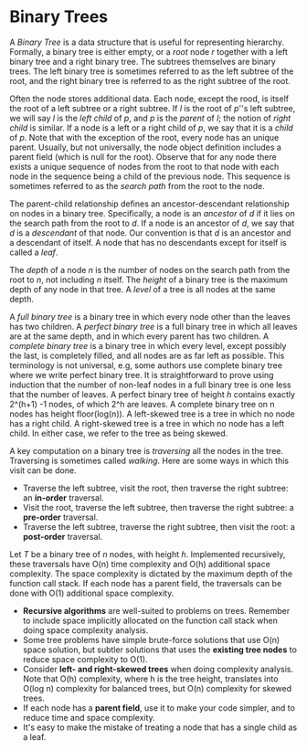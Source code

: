 # Binary Trees

A *Binary Tree* is a data structure that is useful for representing hierarchy. Formally, a binary tree is either empty, or a *root* node *r* together with a left binary tree and a right binary tree. The subtrees themselves are binary trees. The left binary tree is sometimes referred to as the left subtree of the root, and the right binary tree is referred to as the right subtree of the root.
 
 Often the node stores additional data. Each node, except the rood, is itself the root of a left subtree or a right subtree. If *l* is the root of *p*''s left subtree, we will say *l* is the *left child* of *p*, and *p* is the *parent* of *l*; the notion of *right child* is similar. If a node is a left or a right child of *p*, we say that it is a *child* of *p*. Note that with the exception of the root, every node has an unique parent. Usually, but not universally, the node object definition includes a parent field (which is null for the root). Observe that for any node there exists a unique sequence of nodes from the root to that node with each node in the sequence being a child of the previous node. This sequence is sometimes referred to as the *search path* from the root to the node. 
 
 The parent-child relationship defines an ancestor-descendant relationship on nodes in a binary tree. Specifically, a node is an *ancestor* of *d* if it lies on the search path from the root to *d*.  If a node is an ancestor of *d*, we say that *d* is a *descendant* of that node. Our convention is that *d* is an ancestor and a descendant of itself. A node that has no descendants except for itself is called a *leaf*.
 
 The *depth* of a node *n* is the number of nodes on the search path from the root to *n*, not including *n* itself. The *height* of a binary tree is the maximum depth of any node in that tree. A *level* of a tree is all nodes at the same depth. 
 
 A *full binary tree* is a binary tree in which every node other than the leaves has two children. A *perfect binary tree* is a full binary tree in which all leaves are at the same depth, and in which every parent has two children. A *complete binary tree* is a binary tree in which every level, except possibly the last, is completely filled, and all nodes are as far left as possible. This terminology is not universal, e.g, some authors use complete binary tree where we write perfect binary tree. It is straightforward to prove using induction that the number of non-leaf nodes in a full binary tree is one less that the number of leaves. A perfect binary tree of height *h*  contains exactly 2^(h+1) -1 nodes, of which 2^h are leaves. A complete binary tree on n nodes has height floor(log(n)). A left-skewed tree is a tree in which no node has a right child. A right-skewed tree is a tree in which no node has a left child. In either case, we refer to the tree as being skewed.
 
 A key computation on a binary tree is  *traversing* all the nodes in the tree. Traversing is sometimes called *walking*. Here are some ways in which this visit can be done.
 - Traverse the left subtree, visit the root, then traverse the right subtree: an **in-order** traversal.
 - Visit the root, traverse the left subtree, then traverse the right subtree: a **pre-order** traversal.
 - Traverse the left subtree, traverse the right subtree, then visit the root: a **post-order** traversal.


Let *T* be a binary tree of *n* nodes, with height *h*. Implemented recursively, these traversals have O(n) time complexity and O(h) additional space complexity. The space complexity is dictated by the maximum depth of the function call stack. If each node has a parent field, the traversals can be done with O(1) additional space complexity.


- **Recursive algorithms** are well-suited to problems on trees. Remember to include space implicitly allocated on the function call stack when doing space complexity analysis.
- Some tree problems have simple brute-force solutions that use O(n) space solution, but subtler solutions that uses the **existing tree nodes** to reduce space complexity to O(1). 
- Consider **left- and right-skewed trees** when doing complexity analysis. Note that O(h) complexity, where h is the tree height, translates into O(log n) complexity for balanced trees, but O(n) complexity for skewed trees.
- If each node has a **parent field**, use it to make your code simpler, and to reduce time and space complexity.
- It's easy to make the mistake of treating a node that has a single child as a leaf.
 
 